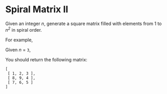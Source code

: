 # Spiral Matrix II

Given an integer *n*, generate a square matrix filled with elements from 1 to *n<sup>2</sup>* in spiral order.

For example,

Given *n* = `3`,

You should return the following matrix:

```
[
 [ 1, 2, 3 ],
 [ 8, 9, 4 ],
 [ 7, 6, 5 ]
]
```

